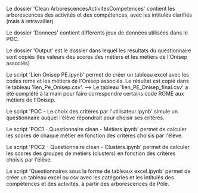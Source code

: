 Le dossier 'Clean ArborescencesActivitesCompetences' contient les arborescences des activités et des compétences, avec les intitulés clarifiés (mais à retravailler)

Le dossier 'Donnees' contient différents jeux de données utilisées dans le POC.

Le dossier 'Output' est le dossier dans lequel les résultats du questionnaire sont copiés (les valeurs des scores des métiers et les métiers de l'Onisep associés)

Le script 'Lien Onisep PE.ipynb' permet de créer un tableau excel avec les codes rome et les métiers de l'Onisep associés. Le résultat est copié dans le tableau 'lien_Pe_Onisep.csv'.
--> Le tableau 'lien_PE_Onisep_final.csv' a été complété à la main pour faire correspondre certains code ROME aux métiers de l'Onisep.

Le script 'POC - Le choix des critères par l'utilisateur.ipynb' simule un questionnaire auquel l'élève répondrait pour choisir ses critères.

Le script 'POC1 - Questionnaire clean - Métiers.ipynb' permet de calculer les scores de chaque métier en fonction des critères choisis par l'élève.

Le script 'POC2 - Questionnaire clean - Clusters.ipynb' permet de calculer les scores des groupes de métiers (clusters) en fonction des critères choisis par l'élève.

Le script 'Questionnaires sous la forme de tableaux excel.ipynb' permet de créer un tableau excel ou csv avec les catégories et les intitulés des compétences et des activités, à partir des arborescences de Pôle.

